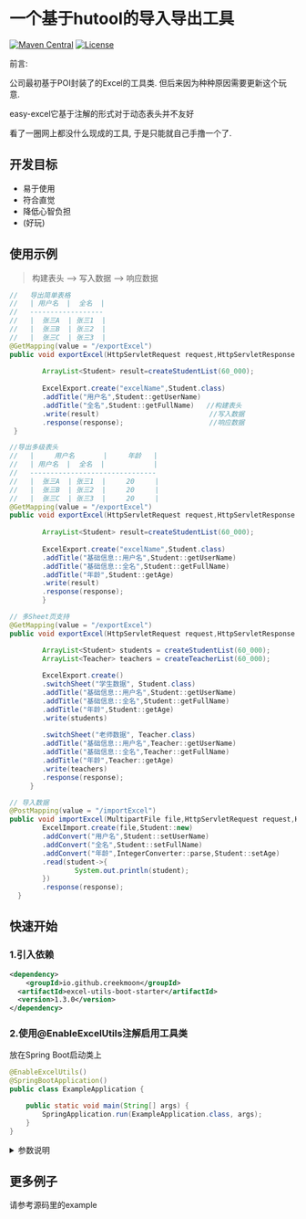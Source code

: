 # 一个基于hutool的导入导出工具

[![Maven Central](https://maven-badges.herokuapp.com/maven-central/io.github.creekmoon/excel-utils-boot-starter/badge.svg)](https://mvnrepository.com/artifact/io.github.creekmoon/excel-utils-boot-starter)
[![License](http://img.shields.io/:license-apache-brightgreen.svg)](http://www.apache.org/licenses/LICENSE-2.0.html)

前言:

公司最初基于POI封装了的Excel的工具类. 但后来因为种种原因需要更新这个玩意.

easy-excel它基于注解的形式对于动态表头并不友好

看了一圈网上都没什么现成的工具, 于是只能就自己手撸一个了.

## 开发目标

* 易于使用
* 符合直觉
* 降低心智负担
* (好玩)


## 使用示例
> 构建表头 --> 写入数据 --> 响应数据


```java 
//   导出简单表格
//   | 用户名  |  全名  |
//   ------------------
//   |  张三A  | 张三1  | 
//   |  张三B  | 张三2  |
//   |  张三C  | 张三3  |
@GetMapping(value = "/exportExcel")
public void exportExcel(HttpServletRequest request,HttpServletResponse response){
    
        ArrayList<Student> result=createStudentList(60_000);  
        
        ExcelExport.create("excelName",Student.class)            
        .addTitle("用户名",Student::getUserName)            
        .addTitle("全名",Student::getFullName)   //构建表头
        .write(result)                           //写入数据                            
        .response(response);                     //响应数据
 }
```

```java
//导出多级表头
//   |     用户名       |     年龄   |
//   | 用户名  |  全名  |            |
//   -------------------------------
//   |  张三A  | 张三1  |     20     |
//   |  张三B  | 张三2  |     20     |     
//   |  张三C  | 张三3  |     20     |
@GetMapping(value = "/exportExcel")
public void exportExcel(HttpServletRequest request,HttpServletResponse response){
        
        ArrayList<Student> result=createStudentList(60_000);  
        
        ExcelExport.create("excelName",Student.class)            
        .addTitle("基础信息::用户名",Student::getUserName)          
        .addTitle("基础信息::全名",Student::getFullName)
        .addTitle("年龄",Student::getAge)
        .write(result)                                        
        .response(response);                                
        }
```

```java
// 多Sheet页支持
@GetMapping(value = "/exportExcel")
public void exportExcel(HttpServletRequest request,HttpServletResponse response){

        ArrayList<Student> students = createStudentList(60_000);
        ArrayList<Teacher> teachers = createTeacherList(60_000);
        
        ExcelExport.create()
        .switchSheet("学生数据", Student.class)
        .addTitle("基础信息::用户名",Student::getUserName)           
        .addTitle("基础信息::全名",Student::getFullName)
        .addTitle("年龄",Student::getAge)
        .write(students)
        
        .switchSheet("老师数据", Teacher.class)
        .addTitle("基础信息::用户名",Teacher::getUserName)
        .addTitle("基础信息::全名",Teacher::getFullName)
        .addTitle("年龄",Teacher::getAge)
        .write(teachers)                                      
        .response(response);                               
     }
```
```java
// 导入数据
@PostMapping(value = "/importExcel")
public void importExcel(MultipartFile file,HttpServletRequest request,HttpServletResponse response){
        ExcelImport.create(file,Student::new)
        .addConvert("用户名",Student::setUserName)
        .addConvert("全名",Student::setFullName)
        .addConvert("年龄",IntegerConverter::parse,Student::setAge)
        .read(student->{
                System.out.println(student);
        })
        .response(response);
  }
```

## 快速开始

### 1.引入依赖

```xml
<dependency>
    <groupId>io.github.creekmoon</groupId>
  <artifactId>excel-utils-boot-starter</artifactId>
  <version>1.3.0</version>
</dependency>
```


### 2.使用@EnableExcelUtils注解启用工具类

放在Spring Boot启动类上

```java 
@EnableExcelUtils()
@SpringBootApplication()
public class ExampleApplication {

    public static void main(String[] args) {
        SpringApplication.run(ExampleApplication.class, args);
    }
}
```

<details>
<summary>参数说明</summary>
##### 注解可选参数:

customExceptions: 自定义异常(已检查的异常) 用于告诉组件这是安全的异常.

importMaxParallel: 最大导入并发数量 这个参数可以控制同时进行多少个导入工作.防止OOM.

tempFileLifeMinutes: 临时文件寿命 后台维护一个线程进行定时清理临时文件. 默认是五分钟

```java
@EnableExcelUtils(customExceptions = {MyNewException.class}, importMaxParallel = 4, tempFileLifeMinutes = 5)
```

</details>




## 更多例子

请参考源码里的example

